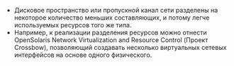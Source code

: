 * Дисковое пространство или пропускной канал сети разделены на некоторое количество меньших 
  составляющих, и потому легче используемых ресурсов того же типа.
 
* Например, к реализации разделения ресурсов можно отнести OpenSolaris Network Virtualization and 
  Resource Control (Проект Crossbow), позволяющий создавать несколько виртуальных сетевых 
  интерфейсов на основе одного физического.